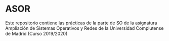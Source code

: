 # ASOR

Este repositorio contiene las prácticas de la parte de SO de la asignatura Ampliación de Sistemas Operativos y Redes de la Universidad Complutense de Madrid (Curso 2019/2020)
